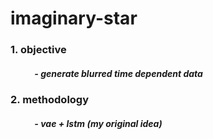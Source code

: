# imaginary-star
### 1. objective
##### &ensp;&ensp;&ensp;&ensp;&ensp; - generate blurred time dependent data

### 2. methodology
##### &ensp;&ensp;&ensp;&ensp;&ensp; - vae + lstm (my original idea)